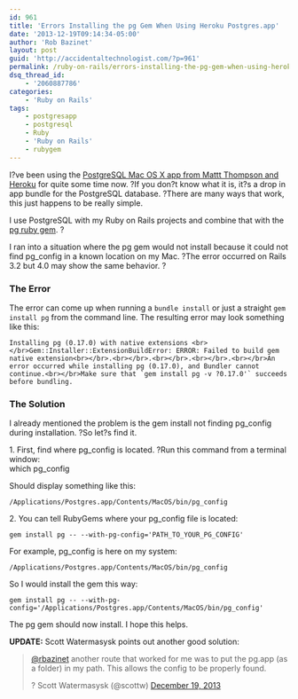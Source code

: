 ```yaml
---
id: 961
title: 'Errors Installing the pg Gem When Using Heroku Postgres.app'
date: '2013-12-19T09:14:34-05:00'
author: 'Rob Bazinet'
layout: post
guid: 'http://accidentaltechnologist.com/?p=961'
permalink: /ruby-on-rails/errors-installing-the-pg-gem-when-using-heroku-postgres-app/
dsq_thread_id:
    - '2060887786'
categories:
    - 'Ruby on Rails'
tags:
    - postgresapp
    - postgresql
    - Ruby
    - 'Ruby on Rails'
    - rubygem
---
```


I?ve been using the [PostgreSQL Mac OS X app from Mattt Thompson and Heroku](http://postgresapp.com/) for quite some time now. ?If you don?t know what it is, it?s a drop in app bundle for the PostgreSQL database. ?There are many ways that work, this just happens to be really simple.

I use PostgreSQL with my Ruby on Rails projects and combine that with the [pg ruby gem](https://bitbucket.org/ged/ruby-pg/wiki/Home). ?

I ran into a situation where the pg gem would not install because it could not find pg\_config in a known location on my Mac. ?The error occurred on Rails 3.2 but 4.0 may show the same behavior. ?

### The Error

The error can come up when running a `bundle install` or just a straight `gem install pg` from the command line. The resulting error may look something like this:

```
Installing pg (0.17.0) with native extensions <br></br>Gem::Installer::ExtensionBuildError: ERROR: Failed to build gem native extension<br></br>.<br></br>.<br></br>.<br></br>.<br></br>An error occurred while installing pg (0.17.0), and Bundler cannot continue.<br></br>Make sure that `gem install pg -v ?0.17.0'` succeeds before bundling.
```

### The Solution

I already mentioned the problem is the gem install not finding pg\_config during installation. ?So let?s find it.

1\. First, find where pg\_config is located. ?Run this command from a terminal window:  
which pg\_config

Should display something like this:

```
/Applications/Postgres.app/Contents/MacOS/bin/pg_config
```

2\. You can tell RubyGems where your pg\_config file is located:

```
gem install pg -- --with-pg-config='PATH_TO_YOUR_PG_CONFIG'
```

For example, pg\_config is here on my system:

```
/Applications/Postgres.app/Contents/MacOS/bin/pg_config
```

So I would install the gem this way:

`gem install pg -- --with-pg-config='/Applications/Postgres.app/Contents/MacOS/bin/pg_config'`

The pg gem should now install. I hope this helps.

**UPDATE:** Scott Watermasysk points out another good solution:

> [@rbazinet](https://twitter.com/rbazinet) another route that worked for me was to put the pg.app (as a folder) in my path. This allows the config to be properly found.
> 
> ? Scott Watermasysk (@scottw) [December 19, 2013](https://twitter.com/scottw/statuses/413680668334641152)

<script src="//platform.twitter.com/widgets.js" type="text/javascript"></script>